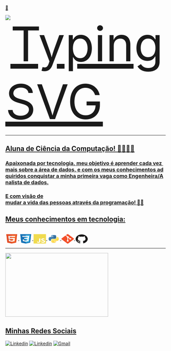 <div style="display:flex; width: 100%; justify-content: flex-start">
  <a href="https://git.io/typing-svg">
 <p>👋</p>
    <img src="https://readme-typing-svg.herokuapp.com/?center=true&vCenter=true&color=ffffff&lines=Olá,%20+me+chamo+Janis+Malkiewiez;Seja+muito+bem+vindo!+:)" alt="Typing SVG" style="font-size: 150px" >
  </a>
</div>

***
<div align="center">
  <a href="https://github.com/janismalkiewiez">
</div>
    
## Aluna de Ciência da Computação! 🙋🏻‍♀️✨


<div align="center">
  <a href="https://github.com/janismalkiewiez">
</div>

### Apaixonada por tecnologia, meu objetivo é aprender cada vez mais sobre a área de dados, e com os meus conhecimentos adquiridos conquistar a minha primeira vaga como Engenheira/Analista de dados.
### E com visão de mudar a vida das pessoas através da programação! 🥰💓 



## Meus conhecimentos em tecnologia:

<div style="display: inline_block"><br>
  
  <img align="center" alt="Janis-HTML" height="30" width="40" src="https://raw.githubusercontent.com/devicons/devicon/master/icons/html5/html5-original.svg">
  <img align="center" alt="Janis-CSS" height="30" width="40" src="https://raw.githubusercontent.com/devicons/devicon/master/icons/css3/css3-original.svg">
  <img align="center" alt="Janis-Js" height="30" width="40" src="https://raw.githubusercontent.com/devicons/devicon/master/icons/javascript/javascript-plain.svg">
  <img align="center" alt="Janis-Python" height="30" width="40" src="https://raw.githubusercontent.com/devicons/devicon/master/icons/python/python-original.svg">
  <img align="center" alt="Janis-Git" height="30" width="40" src="https://raw.githubusercontent.com/devicons/devicon/master/icons/git/git-original.svg">
  <img align="center" alt="Janis-GitHub" height="30" width="40" src="https://raw.githubusercontent.com/devicons/devicon/master/icons/github/github-original.svg">


</div>
  
 ***


<img width="80%" height="200px" src="https://streak-stats.demolab.com/?user=JanisMalkiewiez&theme=react&background=000&border=30A3DC&dates=FFF)](https://git.io/streak-stats">


## Minhas Redes Sociais
[![Linkedin](https://img.shields.io/badge/LinkedIn-0077B5?style=for-the-badge&logo=linkedin&logoColor=white)](https://www.linkedin.com/in/janis-malkiewiez-0a6666311/)
[![Linkedin](https://img.shields.io/badge/Facebook-1877F2?style=for-the-badge&logo=facebook&logoColor=white)](https://www.facebook.com/janiscristina.malkiewiez/)
[![Gmail](https://img.shields.io/badge/Gmail-D14836?style=for-the-badge&logo=gmail&logoColor=white)](janismalkiewiez15@hotmail.com)
